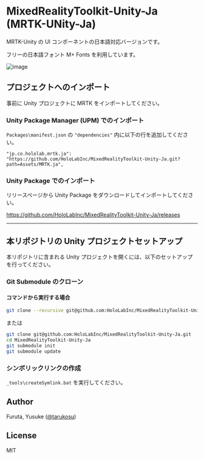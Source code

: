 # MixedRealityToolkit-Unity-Ja (MRTK-UNity-Ja)
MRTK-Unity の UI コンポーネントの日本語対応バージョンです。

フリーの日本語フォント M+ Fonts を利用しています。

![image](https://user-images.githubusercontent.com/4415085/93562458-0bc9cb80-f9c1-11ea-9669-bd316d8cb2ab.png)

## プロジェクトへのインポート
事前に Unity プロジェクトに MRTK をインポートしてください。


### Unity Package Manager (UPM) でのインポート
`Packages\manifest.json` の `"dependencies"` 内に以下の行を追加してください。

```
"jp.co.hololab.mrtk.ja": "https://github.com/HoloLabInc/MixedRealityToolkit-Unity-Ja.git?path=Assets/MRTK.ja",
```

### Unity Package でのインポート
リリースページから Unity Package をダウンロードしてインポートしてください。

https://github.com/HoloLabInc/MixedRealityToolkit-Unity-Ja/releases

---

## 本リポジトリの Unity プロジェクトセットアップ
本リポジトリに含まれる Unity プロジェクトを開くには、以下のセットアップを行ってください。

### Git Submodule のクローン
#### コマンドから実行する場合
```bash
git clone --recursive git@github.com:HoloLabInc/MixedRealityToolkit-Unity-Ja.git
```
または

```bash
git clone git@github.com:HoloLabInc/MixedRealityToolkit-Unity-Ja.git
cd MixedRealityToolkit-Unity-Ja
git submodule init
git submodule update
```

### シンボリックリンクの作成
`_tools\createSymlink.bat` を実行してください。

## Author
Furuta, Yusuke ([@tarukosu](https://twitter.com/tarukosu))

## License
MIT
